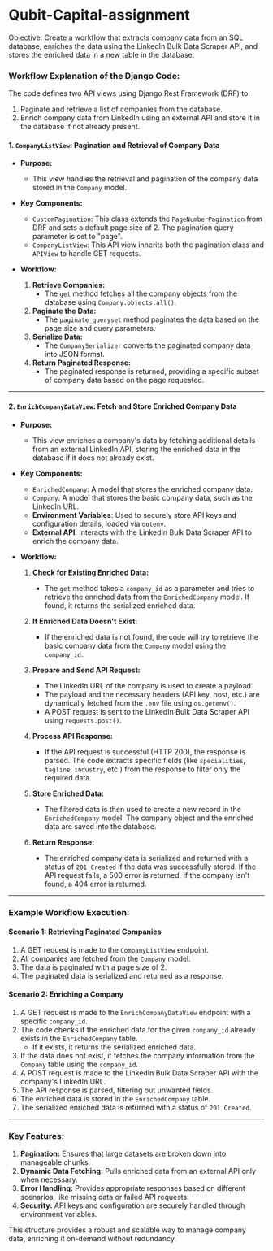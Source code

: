 # Qubit-Capital-assignment
Objective: Create a workflow that extracts company data from an SQL database, enriches the data using the LinkedIn Bulk Data Scraper API, and stores the enriched data in a new table in the database.

### Workflow Explanation of the Django Code:

The code defines two API views using Django Rest Framework (DRF) to:
1. Paginate and retrieve a list of companies from the database.
2. Enrich company data from LinkedIn using an external API and store it in the database if not already present.

#### **1. `CompanyListView`: Pagination and Retrieval of Company Data**

- **Purpose:** 
   - This view handles the retrieval and pagination of the company data stored in the `Company` model.
   
- **Key Components:**
  - `CustomPagination`: This class extends the `PageNumberPagination` from DRF and sets a default page size of 2. The pagination query parameter is set to "page".
  - `CompanyListView`: This API view inherits both the pagination class and `APIView` to handle GET requests.

- **Workflow:**
  1. **Retrieve Companies:** 
     - The `get` method fetches all the company objects from the database using `Company.objects.all()`.
  2. **Paginate the Data:**
     - The `paginate_queryset` method paginates the data based on the page size and query parameters.
  3. **Serialize Data:**
     - The `CompanySerializer` converts the paginated company data into JSON format.
  4. **Return Paginated Response:**
     - The paginated response is returned, providing a specific subset of company data based on the page requested.

---

#### **2. `EnrichCompanyDataView`: Fetch and Store Enriched Company Data**

- **Purpose:**
   - This view enriches a company's data by fetching additional details from an external LinkedIn API, storing the enriched data in the database if it does not already exist.

- **Key Components:**
  - `EnrichedCompany`: A model that stores the enriched company data.
  - `Company`: A model that stores the basic company data, such as the LinkedIn URL.
  - **Environment Variables**: Used to securely store API keys and configuration details, loaded via `dotenv`.
  - **External API**: Interacts with the LinkedIn Bulk Data Scraper API to enrich the company data.

- **Workflow:**
  1. **Check for Existing Enriched Data:**
     - The `get` method takes a `company_id` as a parameter and tries to retrieve the enriched data from the `EnrichedCompany` model. If found, it returns the serialized enriched data.
  
  2. **If Enriched Data Doesn't Exist:**
     - If the enriched data is not found, the code will try to retrieve the basic company data from the `Company` model using the `company_id`.
  
  3. **Prepare and Send API Request:**
     - The LinkedIn URL of the company is used to create a payload.
     - The payload and the necessary headers (API key, host, etc.) are dynamically fetched from the `.env` file using `os.getenv()`.
     - A POST request is sent to the LinkedIn Bulk Data Scraper API using `requests.post()`.
  
  4. **Process API Response:**
     - If the API request is successful (HTTP 200), the response is parsed. The code extracts specific fields (like `specialities`, `tagline`, `industry`, etc.) from the response to filter only the required data.
  
  5. **Store Enriched Data:**
     - The filtered data is then used to create a new record in the `EnrichedCompany` model. The company object and the enriched data are saved into the database.
  
  6. **Return Response:**
     - The enriched company data is serialized and returned with a status of `201 Created` if the data was successfully stored. If the API request fails, a 500 error is returned. If the company isn't found, a 404 error is returned.

---

### Example Workflow Execution:

#### **Scenario 1: Retrieving Paginated Companies**
1. A GET request is made to the `CompanyListView` endpoint.
2. All companies are fetched from the `Company` model.
3. The data is paginated with a page size of 2.
4. The paginated data is serialized and returned as a response.

#### **Scenario 2: Enriching a Company**
1. A GET request is made to the `EnrichCompanyDataView` endpoint with a specific `company_id`.
2. The code checks if the enriched data for the given `company_id` already exists in the `EnrichedCompany` table.
   - If it exists, it returns the serialized enriched data.
3. If the data does not exist, it fetches the company information from the `Company` table using the `company_id`.
4. A POST request is made to the LinkedIn Bulk Data Scraper API with the company's LinkedIn URL.
5. The API response is parsed, filtering out unwanted fields.
6. The enriched data is stored in the `EnrichedCompany` table.
7. The serialized enriched data is returned with a status of `201 Created`.

---

### Key Features:

1. **Pagination:** Ensures that large datasets are broken down into manageable chunks.
2. **Dynamic Data Fetching:** Pulls enriched data from an external API only when necessary.
3. **Error Handling:** Provides appropriate responses based on different scenarios, like missing data or failed API requests.
4. **Security:** API keys and configuration are securely handled through environment variables.

This structure provides a robust and scalable way to manage company data, enriching it on-demand without redundancy.

